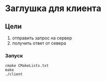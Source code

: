 # Заглушка для клиента

## Цели
1) отправить запрос на сервер
2) получить ответ от севера

### Запуск
```
cmake CMakeLists.txt
make
./client
```
